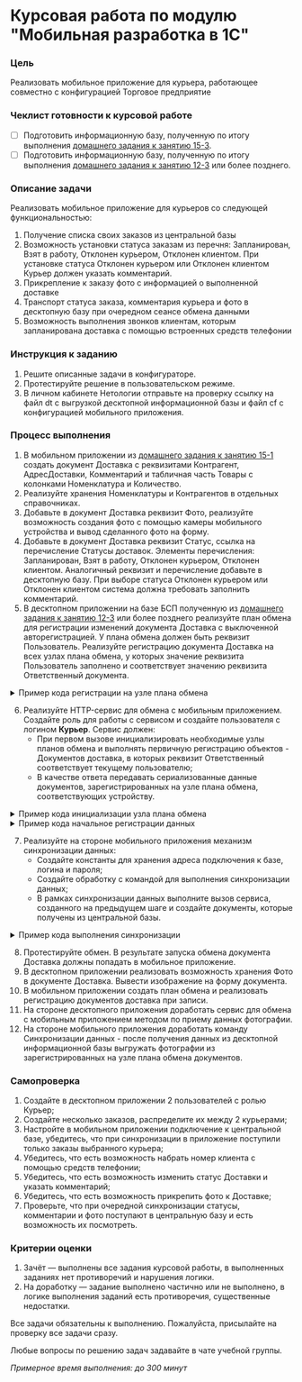 # Курсовая работа по модулю "Мобильная разработка в 1С"

### Цель

Реализовать мобильное приложение для курьера, работающее совместно с конфигурацией Торговое предприятие

### Чеклист готовности к курсовой работе

- [ ] Подготовить информационную базу, полученную по итогу выполнения [домашнего задания к занятию 15-3](homework-15-3.md).
- [ ] Подготовить информационную базу, полученную по итогу выполнения [домашнего задания к занятию 12-3](../BSP/homework-12-3.md) или более позднего.

### Описание задачи

Реализовать мобильное приложение для курьеров со следующей функциональностью:
1. Получение списка своих заказов из центральной базы
2. Возможность установки статуса заказам из перечня: Запланирован, Взят в работу, Отклонен курьером, Отклонен клиентом. При установке статуса Отклонен курьером или Отклонен клиентом Курьер должен указать комментарий.
3. Прикрепление к заказу фото с информацией о выполненной доставке
4. Транспорт статуса заказа, комментария курьера и фото в десктопную базу при очередном сеансе обмена данными
5. Возможность выполнения звонков клиентам, которым запланирована доставка с помощью встроенных средств телефонии

### Инструкция к заданию 

1. Решите описанные задачи в конфигураторе.
2. Протестируйте решение в пользовательском режиме.
3. В личном кабинете Нетологии отправьте на проверку ссылку на файл dt с выгрузкой десктопной информационной базы и файл cf с конфигурацией мобильного приложения.

### Процесс выполнения

1. В мобильном приложении из [домашнего задания к занятию 15-1](homework-15-1.md) создать документ Доставка с реквизитами Контрагент, АдресДоставки, Комментарий и табличная часть Товары с колонками Номенклатура и Количество.
2. Реализуйте хранения Номенклатуры и Контрагентов в отдельных справочниках.
3. Добавьте в документ Доставка реквизит Фото, реализуйте возможность создания фото с помощью камеры мобильного устройства и вывод сделанного фото на форму.
4. Добавьте в документ Доставка реквизит Статус, ссылка на перечисление Статусы доставок. Элементы перечисления: Запланирован, Взят в работу, Отклонен курьером, Отклонен клиентом. Аналогичный реквизит и перечисление добавьте в десктопную базу. При выборе статуса Отклонен курьером или Отклонен клиентом система должна требовать заполнить комментарий.
5. В десктопном приложении на базе БСП полученную из [домашнего задания к занятию 12-3](../BSP/homework-12-3.md) или более позднего реализуйте план обмена для регистрации изменений документа Доставка с выключенной авторегистрацией. У плана обмена должен быть реквизит Пользователь. Реализуйте регистрацию документа Доставка на всех узлах плана обмена, у которых значение реквизита Пользователь заполнено и соответствует значению реквизита Ответственный документа.

<details>
  <summary>Пример кода регистрации на узле плана обмена</summary>

```bsl
	Запрос = Новый Запрос;
	Запрос.Текст = "ВЫБРАТЬ
	               |	ОбменСМобильнымУстройством.Ссылка КАК Ссылка
	               |ИЗ
	               |	ПланОбмена.ОбменСМобильнымУстройством КАК ОбменСМобильнымУстройством
	               |ГДЕ
	               |	ОбменСМобильнымУстройством.Пользователь = &Пользователь
	               |	И НЕ ОбменСМобильнымУстройством.ПометкаУдаления";
	
	Запрос.УстановитьПараметр("Пользователь", Ответственный);
	
	Выборка = Запрос.Выполнить().Выбрать();
	
	Пока Выборка.Следующий() Цикл
		ОбменДанными.Получатели.Добавить(Выборка.Ссылка);
	КонецЦикла; 
```
    
</details>

6. Реализуйте HTTP-сервис для обмена с мобильным приложением. Создайте роль для работы с сервисом и создайте пользователя с логином **Курьер**. Сервис должен:
    - При первом вызове инициализировать необходимые узлы планов обмена и выполнять первичную регистрацию объектов - Документов доставка, в которых реквизит Ответственный соответствует текущему пользователю;
    - В качестве ответа передавать сериализованные данные документов, зарегистрированных на узле плана обмена, соответствующих устройству.

<details>
  <summary>Пример кода инициализации узла плана обмена</summary>

```bsl
	УстановитьПривилегированныйРежим(Истина);
	
	ИдентификаторМобильного = Запрос.Заголовки.Получить("X-Mobile-ID");
	
	Узел = ПланыОбмена.ОбменСМобильнымУстройством.НайтиПоКоду(ИдентификаторМобильного);
	Если Не ЗначениеЗаполнено(Узел) Тогда
		УзелОбъект = ПланыОбмена.ОбменСМобильнымУстройством.СоздатьУзел();
		УзелОбъект.Код = ИдентификаторМобильного;
		УзелОбъект.Наименование = ИдентификаторМобильного;
		УзелОбъект.Пользователь = Пользователи.ТекущийПользователь();
		УзелОбъект.Записать();		
		Узел = УзелОбъект.Ссылка;
		ВыполнитьПервичнуюРегистрацию(Узел);
	КонецЕсли;
	
	ТекущийУзел = ПланыОбмена.ОбменСМобильнымУстройством.ЭтотУзел();
	Если Не ЗначениеЗаполнено(ТекущийУзел.Код) Тогда
		УзелОбъект = ТекущийУзел.ПолучитьОбъект();
		УзелОбъект.Код = "main";
		УзелОбъект.Наименование = "Центральный узел";
		УзелОбъект.Записать();
	КонецЕсли;

    // Получение зарегистрированных данных

    // Сериализация зарегистрированных данных

	Ответ = Новый HTTPСервисОтвет(200);
	Ответ.УстановитьТелоИзСтроки(ТелоОтвета);	
	Возврат Ответ;
```

</details>

<details>
  <summary>Пример кода начальное регистрации данных</summary>

```bsl
	Запрос = Новый Запрос;
	// Установка текста запроса
	Запрос.УстановитьПараметр("Ответственный", Пользователи.ТекущийПользователь());
	
	Выборка = Запрос.Выполнить().Выбрать();  
	
	ДанныеКРегистрации = Новый Массив;
	
	Пока Выборка.Следующий() Цикл
		ДанныеКРегистрации.Добавить(Выборка.Ссылка);
	КонецЦикла;
	
	ПланыОбмена.ЗарегистрироватьИзменения(Узел, ДанныеКРегистрации);
```
    
</details>


7. Реализуйте на стороне мобильного приложения механизм синхронизации данных:
    - Создайте константы для хранения адреса подключения к базе, логина и пароля;
    - Создайте обработку с командой для выполнения синхронизации данных;
    - В рамках синхронизации данных выполните вызов сервиса, созданного на предыдущем шаге и создайте документы, которые получены из центральной базы.

<details>
  <summary>Пример кода выполнения синхронизации</summary>

```bsl
	СистемнаяИнформация = Новый СистемнаяИнформация;
	ИдентификаторМобильного = СистемнаяИнформация.ИдентификаторКлиента;

	Узел = ПланыОбмена.ОбменСМобильнымУстройством.НайтиПоКоду("main");
	Если Не ЗначениеЗаполнено(Узел) Тогда
		УзелОбъект = ПланыОбмена.ОбменСМобильнымУстройством.СоздатьУзел();
		УзелОбъект.Код = "main";
		УзелОбъект.Наименование = "Центральный узел";
		УзелОбъект.Записать();		
		Узел = УзелОбъект.Ссылка;
	КонецЕсли;
	
	ТекущийУзел = ПланыОбмена.ОбменСМобильнымУстройством.ЭтотУзел();
	Если Не ЗначениеЗаполнено(ТекущийУзел.Код) Тогда
		УзелОбъект = ТекущийУзел.ПолучитьОбъект();
		УзелОбъект.Код = ИдентификаторМобильного;
		УзелОбъект.Наименование = ИдентификаторМобильного;
		УзелОбъект.Записать();
	КонецЕсли;
	
	НастройкиСоединения = НастройкиСоединения();

	// Функцию СоединениеСЦентральнойБазой() необходимо реализовать самостоятельно
	Соединение = СоединениеСЦентральнойБазой(НастройкиСоединения);
	
	// Выполнение HTTP-запроса к центральной базе
	
	Если Ответ.КодСостояния <> 200 Тогда
		ВызватьИсключение "Ошибка проверки соединения";
	КонецЕсли;
	
	ТекстОтвета = Ответ.ПолучитьТелоКакСтроку();
	
	// Чтение ответа из центральной базе
	
	КоличествоСозданных = 0;
	КоличествоОбновленных = 0;
	
	// Создание и обновление объектов с накоплением информации о количестве в счетчиках
	
	ТекстСообщения = СтрШаблон("Обмен выполнен. Создано %1, обновлено %2",
		КоличествоСозданных,
		КоличествоОбновленных);
		
	Сообщить(ТекстСообщения);
```
    
</details>

8. Протестируйте обмен. В результате запуска обмена документа Доставка должны попадать в мобильное приложение.
9. В десктопном приложении реализовать возможность хранения Фото в документе Доставка. Вывести изображение на форму документа.
10. В мобильном приложении создать план обмена и реализовать регистрацию документов доставка при записи.
11. На стороне десктопного приложения доработать сервис для обмена с мобильным приложением методом по приему данных фотографии.
12. На стороне мобильного приложения доработать команду Синхронизации данных - после получения данных из десктопной информационной базы выгружать фотографии из зарегистрированных на узле плана обмена документов.

### Самопроверка

1. Создайте в десктопном приложении 2 пользователей с ролью Курьер;
2. Создайте несколько заказов, распределите их между 2 курьерами;
3. Настройте в мобильном приложении подключение к центральной базе, убедитесь, что при синхронизации в приложение поступили только заказы выбранного курьера;
4. Убедитесь, что есть возможность набрать номер клиента с помощью средств телефонии;
5. Убедитесь, что есть возможность изменить статус Доставки и указать комментарий;
6. Убедитесь, что есть возможность прикрепить фото к Доставке;
7. Проверьте, что при очередной синхронизации статусы, комментарии и фото поступают в центральную базу и есть возможность их посмотреть.

### Критерии оценки

1. Зачёт — выполнены все задания курсовой работы, в выполненных заданиях нет противоречий и нарушения логики.
2. На доработку — задание выполнено частично или не выполнено, в логике выполнения заданий есть противоречия, существенные недостатки.

Все задачи обязательны к выполнению. Пожалуйста, присылайте на проверку все задачи сразу.

Любые вопросы по решению задач задавайте в чате учебной группы.

*Примерное время выполнения: до 300 минут*
